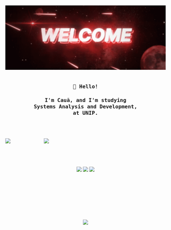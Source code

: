 <h1></h1>
<p align="center"><img src="https://github.com/Nun3s01/Nun3s01/blob/main/resources/tenor.gif" width="550px"/></p>
<h1></h1>
<h3 align="center"><samp>👋 Hello!</samp></h3>
<h3 align="center">
  <samp>I'm Cauã, and I'm studying</samp>
  <samp>
    </br> Systems Analysis and Development,
  </samp>
  <samp>
    </br> at UNIP.
  </samp>
</h3>

<h1></h1>

</br>
<p align="justify">
  <img src="https://github-readme-stats.vercel.app/api?username=Nun3s01&show=reviews&show_icons=true&theme=shadow_red&icon_color=ffffff&text_color=ad0000&title_color=cc0000&bg_color=DEG,400a0a,400a0a,00000000,00000000" width="380"/>
  <img src="https://github-readme-stats.vercel.app/api/top-langs/?username=Nun3s01&layout=compact&show_icons=tru&theme=shadow_red&icon_color=ffffff&bg_color=DEG,00000000,00000000,400a0a,400a0a&title_color=cc0000&text_color=ad0000" width="383" align="right"/>
</p>

<h1></h1>

</br>
<p align="center">
  <img src="https://github-readme-stats.vercel.app/api/pin/?username=Nun3s01&repo=bhaskara.s-algorithm&theme=shadow_red&icon_color=ff0000&text_color=ad0000&title_color=cc0000&bg_color=DEG,400a0a,00000000,00000000,400a0a" width="300" />
  <img src="https://github-readme-stats.vercel.app/api/pin/?username=Nun3s01&repo=hello-world&theme=shadow_red&icon_color=ff0000&text_color=ad0000&title_color=cc0000&bg_color=DEG,400a0a,00000000,00000000,400a0a" width="300"/> 
  <img src="https://github-readme-stats.vercel.app/api/pin/?username=Nun3s01&repo=converting-seconds.py&theme=shadow_red&icon_color=ff0000&text_color=ad0000&title_color=cc0000&bg_color=DEG,400a0a,00000000,00000000,400a0a" width="257" align=""/>
</p>

</br>
</br>
</br>
</br>
</br>
</br>
</br>
<p align="center">
  <img src="https://komarev.com/ghpvc/?username=Nun3s01&style=plastic&color=blue"/>
</p>
